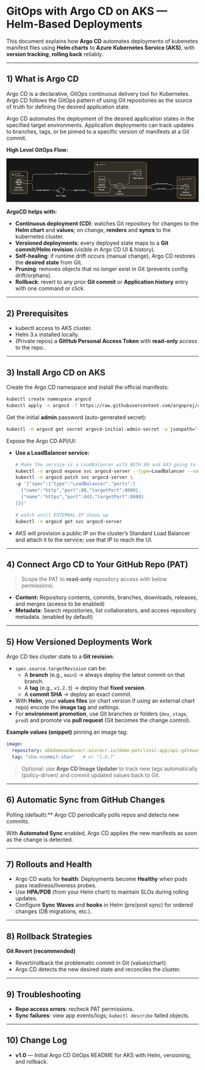 # GitOps with Argo CD on AKS — Helm-Based Deployments

This document explains how **Argo CD** automates deployments of kubenetes manifest files using **Helm charts** to **Azure Kubernetes Service (AKS)**, with **version tracking**, **rolling back** reliably.

---

## 1) What is Argo CD

Argo CD is a declarative, GitOps continuous delivery tool for Kubernetes. Argo CD follows the GitOps pattern of using Git repositories as the source of truth for defining the desired application state.

Argo CD automates the deployment of the desired application states in the specified target environments. Application deployments can track updates to branches, tags, or be pinned to a specific version of manifests at a Git commit.

**High Level GitOps Flow:**

![ArgoCD](argocd-gitops.png "GitOPS ")

**ArgoCD helps with:**
- **Continuous deployment (CD)**: watches Git repository for changes to the **Helm chart** and **values**; on change, **renders** and **syncs** to the kubernetes cluster.
- **Versioned deployments**: every deployed state maps to a **Git commit/Helm revision** (visible in Argo CD UI & history).
- **Self-healing**: if runtime drift occurs (manual change), Argo CD restores the **desired state** from Git.
- **Pruning**: removes objects that no longer exist in Git (prevents config drift/orphans).
- **Rollback**: revert to any prior **Git commit** or **Application history** entry with one command or click.

---

## 2) Prerequisites

- kubectl access to AKS cluster.
- Helm 3.x installed locally.
- (Private repos) a **GitHub Personal Access Token** with **read-only** access to the repo..

---

## 3) Install Argo CD on AKS

Create the Argo CD namespace and install the official manifests:
```bash
kubectl create namespace argocd
kubectl apply -n argocd -f https://raw.githubusercontent.com/argoproj/argo-cd/stable/manifests/install.yaml
```

Get the initial **admin** password (auto-generated secret):
```bash
kubectl -n argocd get secret argocd-initial-admin-secret -o jsonpath="{.data.password}" | base64 -d; echo
```

Expose the Argo CD API/UI:
- **Use a LoadBalancer service:**
  ```bash
  # Make the service is a LoadBalancer with BOTH 80 and 443 going to 8080
  kubectl -n argocd expose svc argocd-server --type=LoadBalancer --name=argocd-server-lb --port 80 --target-port 8080
  kubectl -n argocd patch svc argocd-server \
  -p '{"spec":{"type":"LoadBalancer","ports":[
    {"name":"http","port":80,"targetPort":8080},
    {"name":"https","port":443,"targetPort":8080}
  ]}}'
  ```
  ```bash
  # watch until EXTERNAL-IP shows up
  kubectl -n argocd get svc argocd-server
  ```
- AKS will provision a public IP on the cluster’s Standard Load Balancer and attach it to the service; use that IP to reach the UI.
  
---

## 4) Connect Argo CD to Your GitHub Repo (PAT)

> Scope the PAT to **read-only** repository access with below permissions:

- **Content:** Repository contents, commits, branches, downloads, releases, and merges (aceess to be enabled)
- **Metadata:** Search repositories, list collaborators, and access repository metadata. (enabled by default)

---

## 5) How Versioned Deployments Work

Argo CD ties cluster state to a **Git revision**:
- `spec.source.targetRevision` can be:
  - A **branch** (e.g., `main`) → always deploy the latest commit on that branch.
  - A **tag** (e.g., `v1.2.3`) → deploy that **fixed version**.
  - A **commit SHA** → deploy an exact commit.
- With **Helm**, your **values files** (or chart version if using an external chart repo) encode the **image tag** and settings.
- For **environment promotion**, use Git branches or folders (`dev`, `stage`, `prod`) and promote via **pull request** (Git becomes the change control).

**Example values (snippet)** pinning an image tag:
```yaml
image:
  repository: abbdemoazdevacr.azurecr.io/demo-petclinic-app/api-gateway
  tag: "sha-<commit-sha>"   # or "1.0.7"
```

> Optional: use **Argo CD Image Updater** to track new tags automatically (policy-driven) and commit updated values back to Git.

---

## 6) Automatic Sync from GitHub Changes

Polling (default):** Argo CD periodically polls repos and detects new commits.

With **Automated Sync** enabled, Argo CD applies the new manifests as soon as the change is detected.

---

## 7) Rollouts and Health

- Argo CD waits for **health**: Deployments become **Healthy** when pods pass readiness/liveness probes.
- Use **HPA/PDB** (from your Helm chart) to maintain SLOs during rolling updates.
- Configure **Sync Waves** and **hooks** in Helm (pre/post sync) for ordered changes (DB migrations, etc.).

---

## 8) Rollback Strategies

**Git Revert (recommended)**
- Revert/rollback the problematic commit in Git (values/chart).
- Argo CD detects the new desired state and reconciles the cluster.

---

## 9) Troubleshooting

- **Repo access errors**: recheck PAT permissions.
- **Sync failures**: view app events/logs; `kubectl describe` failed objects.

---

## 10) Change Log
- **v1.0** — Initial Argo CD GitOps README for AKS with Helm, versioning, and rollback.
